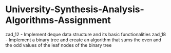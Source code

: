 # University-Synthesis-Analysis-Algorithms-Assignment
zad_12 - Implement deque data structure and its basic functionalities
zad_18 - Implement a binary tree and create an algorithm that sums the even and the odd values of the leaf nodes of the binary tree
